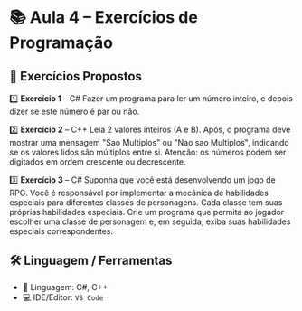 # 📚 Aula 4 – Exercícios de Programação

## 📝 Exercícios Propostos

1️⃣ **Exercício 1** – C#
Fazer um programa para ler um número
inteiro, e depois dizer se este número é par
ou não.

2️⃣ **Exercício 2** –   C++
Leia 2 valores inteiros (A e B). Após, o
programa deve mostrar uma mensagem
"Sao Multiplos" ou "Nao sao Multiplos",
indicando se os valores lidos são múltiplos
entre si. Atenção: os números podem ser
digitados em ordem crescente ou
decrescente.

3️⃣ **Exercício 3** –  C#
Suponha que você está desenvolvendo um jogo
de RPG. Você é responsável por implementar a
mecânica de habilidades especiais para
diferentes classes de personagens. Cada classe
tem suas próprias habilidades especiais.
Crie um programa que permita ao jogador
escolher uma classe de personagem e, em
seguida, exiba suas habilidades especiais
correspondentes.



## 🛠️ Linguagem / Ferramentas

- 🧠 Linguagem: C#, C++
- 💻 IDE/Editor: `VS Code`
